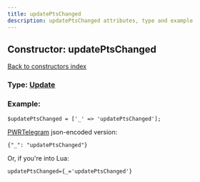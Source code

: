 ```yaml
---
title: updatePtsChanged
description: updatePtsChanged attributes, type and example
---
```

## Constructor: updatePtsChanged  
[Back to constructors index](index.md)






### Type: [Update](../types/Update.md)


### Example:

```
$updatePtsChanged = ['_' => 'updatePtsChanged'];
```  

[PWRTelegram](https://pwrtelegram.xyz) json-encoded version:

```
{"_": "updatePtsChanged"}
```


Or, if you're into Lua:  


```
updatePtsChanged={_='updatePtsChanged'}

```


